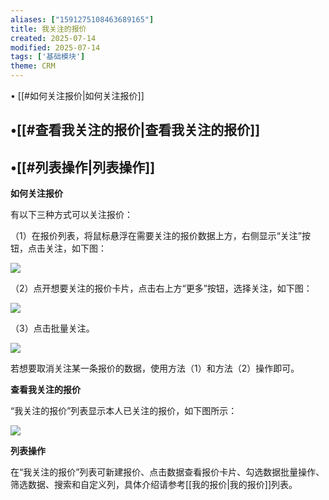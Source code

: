 ```yaml
---
aliases: ["1591275108463689165"]
title: 我关注的报价
created: 2025-07-14
modified: 2025-07-14
tags: ['基础模块']
theme: CRM
---
```


﻿﻿• [[#如何关注报价|如何关注报价]]

## •[[#查看我关注的报价|查看我关注的报价]]

## •[[#列表操作|列表操作]]

**如何关注报价**

有以下三种方式可以关注报价：

（1）在报价列表，将鼠标悬浮在需要关注的报价数据上方，右侧显示“关注”按钮，点击关注，如下图：

![](84bf129532682d16ccc6503b8187e38a.jpg)

（2）点开想要关注的报价卡片，点击右上方“更多”按钮，选择关注，如下图：

![](eee8e169c215aea586b000548fd3d691.jpg)

（3）点击批量关注。

![](86955d8ad386c2208305c6d92f8bc557.jpg)

若想要取消关注某一条报价的数据，使用方法（1）和方法（2）操作即可。

**查看我关注的报价**

“我关注的报价”列表显示本人已关注的报价，如下图所示：

![](d6711e0233b1c06a56bb710f8d0fed96.jpg)

**列表操作**

在“我关注的报价”列表可新建报价、点击数据查看报价卡片、勾选数据批量操作、筛选数据、搜索和自定义列，具体介绍请参考[[我的报价|我的报价]]列表。